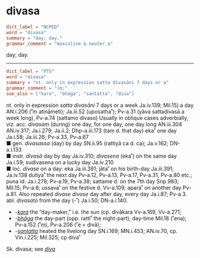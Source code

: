 # divasa

``` toml
dict_label = "NCPED"
word = "divasa"
summary = "day; day."
grammar_comment = "masculine & neuter a"
```

day; day.

--------------------

``` toml
dict_label = "PTS"
word = "divasa"
summary = "nt. only in expression satta divasāni 7 days or a"
grammar_comment = "(m;"
see_also = ["kara", "bhāga", "santatta", "diva"]
```

nt. only in expression *satta divasāni* 7 days or a week Ja.iv.139; Mil.15) a day AN.i.206 (˚ṃ atināmeti); Ja.iii.52 (uposatha˚); Pv\-a.31 (yāva sattadivasā a week long), Pv\-a.74 (sattamo divaso) Usually in oblique cases adverbially, viz. acc. *divasaṃ* (during) one day, for one day, one day long AN.iii.304 AN.iv.317; Ja.i.279; Ja.ii.2; Dhp\-a.iii.173 (taṃ d. that day) eka˚ one day Ja.i.58; Ja.iii.26; Pv\-a.33, Pv\-a.67  
■ gen. *divasassa* (day) by day SN.ii.95 (rattiyā ca d. ca); Ja.v.162; DN\-a.i.133  
■ instr. *divasā* day by day Ja.iv.310; *divasena* (eka˚) on the same day Ja.i.59; sudivasena on a lucky day Ja.iv.210  
■ loc. *divase* on a day: eka Ja.iii.391; jāta˚ on his birth\-day Ja.iii.391; Ja.iv.138 dutiya˚ the next day Pv\-a.12, Pv\-a.13, Pv\-a.17, Pv\-a.31, Pv\-a.80 etc.; puna id. Ja.i.278; Pv\-a.19, Pv\-a.38; sattame d. on the 7th day Snp.983; Mil.15; Pv\-a.6; ussava˚ on the festive d. Vv\-a.109; apara˚ on another day Pv\-a.81. Also repeated *divase divase* day after day, every day Ja.i.87; Pv\-a.3. abl. *divasato* from the day (\-˚) Ja.i.50; DN\-a.i.140.

* *\-[kara](kara.md)* the “day\-maker,” i.e. the sun (cp. divākara Vv\-a.169, Vv\-a.271;
* *\-[bhāga](bhāga.md)* the day\-part (opp. ratti˚ the night\-part), day\-time Mil.18 (˚ena); Pv\-a.152 (˚ṃ), Pv\-a.206 (˚e = divā);
* *\-[santatta](santatta.md)* heated the livelong day SN.i.169; MN.i.453; AN.iv.70, cp. Vin.i.225; Mil.325; cp diva˚

Sk. divasa; see *[diva](diva.md)*

